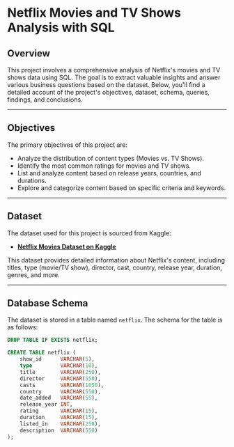 # Netflix Movies and TV Shows Analysis with SQL

## Overview

This project involves a comprehensive analysis of Netflix's movies and TV shows data using SQL. The goal is to extract valuable insights and answer various business questions based on the dataset. Below, you'll find a detailed account of the project's objectives, dataset, schema, queries, findings, and conclusions.

---

## Objectives

The primary objectives of this project are:
- Analyze the distribution of content types (Movies vs. TV Shows).
- Identify the most common ratings for movies and TV shows.
- List and analyze content based on release years, countries, and durations.
- Explore and categorize content based on specific criteria and keywords.

---

## Dataset

The dataset used for this project is sourced from Kaggle:

- **[Netflix Movies Dataset on Kaggle](https://www.kaggle.com/datasets/shivamb/netflix-shows)**

This dataset provides detailed information about Netflix's content, including titles, type (movie/TV show), director, cast, country, release year, duration, genres, and more.

---

## Database Schema

The dataset is stored in a table named `netflix`. The schema for the table is as follows:

```sql
DROP TABLE IF EXISTS netflix;

CREATE TABLE netflix (
    show_id      VARCHAR(5),
    type         VARCHAR(10),
    title        VARCHAR(250),
    director     VARCHAR(550),
    casts        VARCHAR(1050),
    country      VARCHAR(550),
    date_added   VARCHAR(55),
    release_year INT,
    rating       VARCHAR(15),
    duration     VARCHAR(15),
    listed_in    VARCHAR(250),
    description  VARCHAR(550)
);
